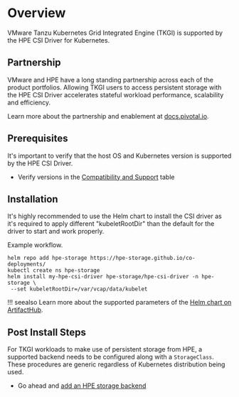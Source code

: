 # Overview

VMware Tanzu Kubernetes Grid Integrated Engine (TKGI) is supported by the HPE CSI Driver for Kubernetes.

## Partnership

VMware and HPE have a long standing partnership across each of the product portfolios. Allowing TKGI users to access persistent storage with the HPE CSI Driver accelerates stateful workload performance, scalability and efficiency. 

Learn more about the partnership and enablement at [docs.pivotal.io](https://docs.pivotal.io/partners/).

## Prerequisites

It's important to verify that the host OS and Kubernetes version is supported by the HPE CSI Driver. 

- Verify versions in the [Compatibility and Support](../../csi_driver/index.md#compatibility_and_support) table

## Installation

It's highly recommended to use the Helm chart to install the CSI driver as it's required to apply different "kubeletRootDir" than the default for the driver to start and work properly.

Example workflow.

```text
helm repo add hpe-storage https://hpe-storage.github.io/co-deployments/
kubectl create ns hpe-storage
helm install my-hpe-csi-driver hpe-storage/hpe-csi-driver -n hpe-storage \
 --set kubeletRootDir=/var/vcap/data/kubelet
```

!!! seealso
    Learn more about the supported parameters of the [Helm chart on ArtifactHub](https://artifacthub.io/packages/helm/hpe-storage/hpe-csi-driver).

## Post Install Steps

For TKGI workloads to make use of persistent storage from HPE, a supported backend needs to be configured along with a `StorageClass`. These procedures are generic regardless of Kubernetes distribution being used.

- Go ahead and [add an HPE storage backend](../../csi_driver/deployment.md#add_an_hpe_storage_backend)
